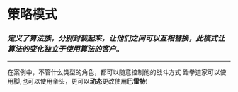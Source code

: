 # 策略模式

### *定义了算法族，分别封装起来，让他们之间可以互相替换，此模式让算法的变化独立于使用算法的客户*。

------

在案例中，不管什么类型的角色，都可以随意控制他的战斗方式
跆拳道家可以使用脚,也可以使用拳头，更可以**动态**更改使用**巴雷特**!
